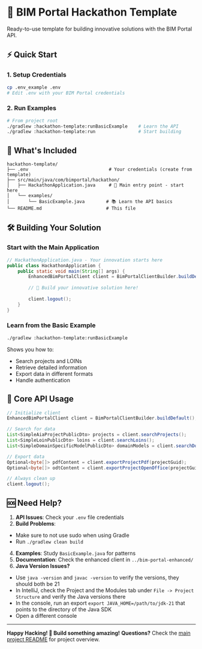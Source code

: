 # 🚀 BIM Portal Hackathon Template

Ready-to-use template for building innovative solutions with the BIM Portal API.

## ⚡ Quick Start

### 1. Setup Credentials
```bash
cp .env_example .env
# Edit .env with your BIM Portal credentials
```

### 2. Run Examples
```bash
# From project root
./gradlew :hackathon-template:runBasicExample    # Learn the API
./gradlew :hackathon-template:run                # Start building
```

## 📁 What's Included

```
hackathon-template/
├── .env                              # Your credentials (create from template)
├── src/main/java/com/bimportal/hackathon/
│   ├── HackathonApplication.java     # 🎯 Main entry point - start here
│   └── examples/
│       └── BasicExample.java        # 📚 Learn the API basics
└── README.md                        # This file
```

## 🛠️ Building Your Solution

### Start with the Main Application
```java
// HackathonApplication.java - Your innovation starts here
public class HackathonApplication {
    public static void main(String[] args) {
        EnhancedBimPortalClient client = BimPortalClientBuilder.buildDefault();
        
        // 🚀 Build your innovative solution here!
        
        client.logout();
    }
}
```

### Learn from the Basic Example
```bash
./gradlew :hackathon-template:runBasicExample
```
Shows you how to:
- Search projects and LOINs
- Retrieve detailed information
- Export data in different formats
- Handle authentication

## 🔧 Core API Usage

```java
// Initialize client
EnhancedBimPortalClient client = BimPortalClientBuilder.buildDefault();

// Search for data
List<SimpleAiaProjectPublicDto> projects = client.searchProjects();
List<SimpleLoinPublicDto> loins = client.searchLoins();
List<SimpleDomainSpecificModelPublicDto> domainModels = client.searchDomainModels();

// Export data
Optional<byte[]> pdfContent = client.exportProjectPdf(projectGuid);
Optional<byte[]> odtContent = client.exportProjectOpenOffice(projectGuid);

// Always clean up
client.logout();
```

## 🆘 Need Help?

1. **API Issues**: Check your `.env` file credentials
2. **Build Problems**:
- Make sure to not use sudo when using Gradle
- Run `./gradlew clean build`
4. **Examples**: Study `BasicExample.java` for patterns
5. **Documentation**: Check the enhanced client in `../bim-portal-enhanced/`
6. **Java Version Issues?**
- Use `java -version` and `javac -version` to verify the versions, they should both be 21
- In IntelliJ, check the Project and the Modules tab under `File -> Project Structure` and verify the Java versions there
- In the console, run an export `export JAVA_HOME=/path/to/jdk-21` that points to the directory of the Java SDK
- Open a different console

---

**Happy Hacking! 🎯 Build something amazing!**
**Questions?** Check the [main project README](../README.md) for project overview.
